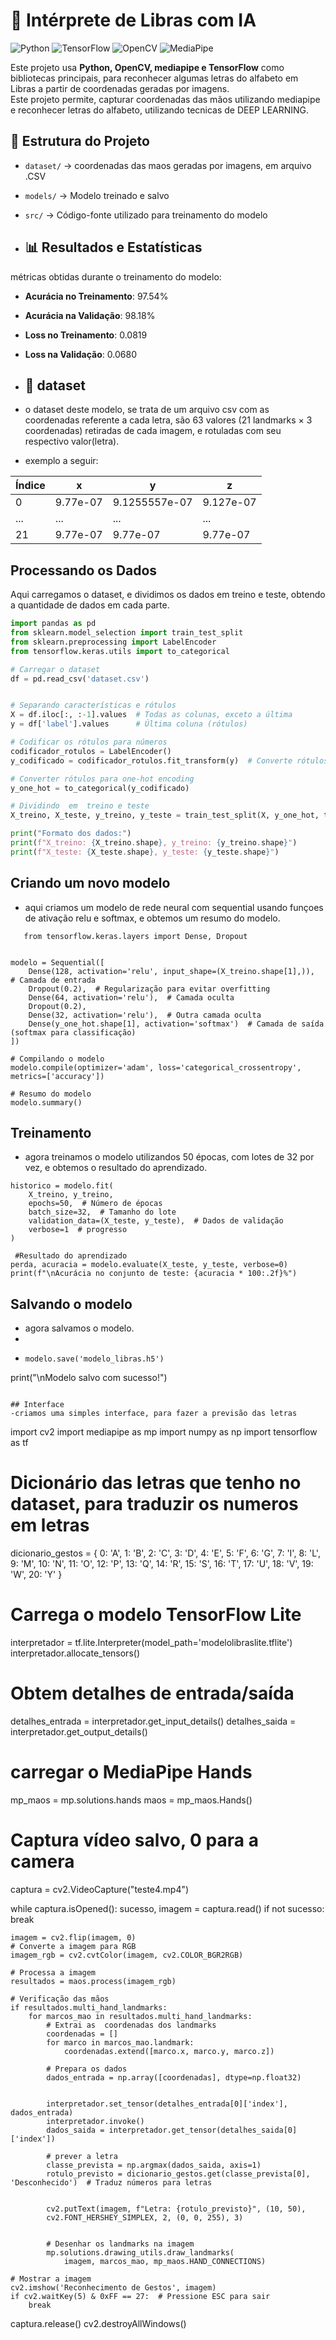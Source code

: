 # 🤖 Intérprete de Libras com IA 

![Python](https://img.shields.io/badge/Python-3.9-blue)
![TensorFlow](https://img.shields.io/badge/TensorFlow-2.x-orange)
![OpenCV](https://img.shields.io/badge/OpenCV-4.x-green)
![MediaPipe](https://img.shields.io/badge/MediaPipe-0.9.3-red)

Este projeto usa **Python, OpenCV, mediapipe e TensorFlow** como bibliotecas principais, para reconhecer algumas letras do  alfabeto em Libras a partir de coordenadas geradas por imagens.  
Este projeto permite, capturar coordenadas das mãos utilizando mediapipe e reconhecer letras do alfabeto, utilizando tecnicas de DEEP LEARNING.

## 📂 Estrutura do Projeto
- `dataset/` → coordenadas das maos geradas por imagens, em arquivo .CSV 
- `models/` → Modelo treinado e salvo
- `src/` → Código-fonte utilizado para treinamento do modelo

- ## 📊 Resultados e Estatísticas

métricas obtidas durante o treinamento do modelo:

- **Acurácia no Treinamento**: 97.54%
- **Acurácia na Validação**: 98.18%
- **Loss no Treinamento**: 0.0819
- **Loss na Validação**: 0.0680

- ## 🎲 dataset
- o dataset deste modelo, se trata de um arquivo csv com as coordenadas  referente a cada letra, são 63 valores (21 landmarks × 3 coordenadas) retiradas de cada imagem, e rotuladas com seu respectivo  valor(letra).
- exemplo a seguir:

| Índice | x           | y             | z          |
|--------|------------|---------------|------------|
| 0      | 9.77e-07   | 9.1255557e-07 | 9.127e-07  |
| ...    | ...        | ...           | ...        |
| 21     | 9.77e-07   | 9.77e-07      | 9.77e-07   |


## Processando os Dados  

Aqui carregamos o dataset, e dividimos os dados em  treino e teste, obtendo a quantidade de dados em cada parte.

```python
import pandas as pd
from sklearn.model_selection import train_test_split
from sklearn.preprocessing import LabelEncoder
from tensorflow.keras.utils import to_categorical

# Carregar o dataset
df = pd.read_csv('dataset.csv')


# Separando características e rótulos
X = df.iloc[:, :-1].values  # Todas as colunas, exceto a última
y = df['label'].values      # Última coluna (rótulos)

# Codificar os rótulos para números
codificador_rotulos = LabelEncoder()
y_codificado = codificador_rotulos.fit_transform(y)  # Converte rótulos para números (ex: 'A' -> 0, 'B' -> 1)

# Converter rótulos para one-hot encoding
y_one_hot = to_categorical(y_codificado)

# Dividindo  em  treino e teste
X_treino, X_teste, y_treino, y_teste = train_test_split(X, y_one_hot, test_size=0.2, random_state=42)

print("Formato dos dados:")
print(f"X_treino: {X_treino.shape}, y_treino: {y_treino.shape}")
print(f"X_teste: {X_teste.shape}, y_teste: {y_teste.shape}")
```

## Criando um novo modelo
- aqui criamos um modelo de rede neural com sequential usando funçoes de ativação relu e softmax, e obtemos um resumo do modelo.
```from tensorflow.keras.models import Sequential
   from tensorflow.keras.layers import Dense, Dropout


modelo = Sequential([
    Dense(128, activation='relu', input_shape=(X_treino.shape[1],)),  # Camada de entrada
    Dropout(0.2),  # Regularização para evitar overfitting
    Dense(64, activation='relu'),  # Camada oculta
    Dropout(0.2),
    Dense(32, activation='relu'),  # Outra camada oculta
    Dense(y_one_hot.shape[1], activation='softmax')  # Camada de saída (softmax para classificação)
])

# Compilando o modelo
modelo.compile(optimizer='adam', loss='categorical_crossentropy', metrics=['accuracy'])

# Resumo do modelo
modelo.summary()
```
## Treinamento
- agora treinamos o modelo utilizandos 50 épocas, com lotes de 32 por vez, e obtemos o resultado  do aprendizado.
```
historico = modelo.fit(
    X_treino, y_treino,
    epochs=50,  # Número de épocas
    batch_size=32,  # Tamanho do lote
    validation_data=(X_teste, y_teste),  # Dados de validação
    verbose=1  # progresso
)

 #Resultado do aprendizado
perda, acuracia = modelo.evaluate(X_teste, y_teste, verbose=0)
print(f"\nAcurácia no conjunto de teste: {acuracia * 100:.2f}%")
```
## Salvando o modelo 
- agora salvamos o modelo.
- 
- ```
  modelo.save('modelo_libras.h5')
print("\nModelo salvo com sucesso!")
```

## Interface
-criamos uma simples interface, para fazer a previsão das letras
```
import cv2
import mediapipe as mp
import numpy as np
import tensorflow as tf

# Dicionário das letras que tenho no dataset, para traduzir os numeros em letras
dicionario_gestos = {
    0: 'A', 1: 'B', 2: 'C', 3: 'D', 4: 'E', 5: 'F', 6: 'G', 7: 'I', 8: 'L',
    9: 'M', 10: 'N', 11: 'O', 12: 'P', 13: 'Q', 14: 'R', 15: 'S', 16: 'T',
    17: 'U', 18: 'V', 19: 'W', 20: 'Y'
}

# Carrega o modelo TensorFlow Lite
interpretador = tf.lite.Interpreter(model_path='modelolibraslite.tflite')
interpretador.allocate_tensors()

# Obtem detalhes de entrada/saída
detalhes_entrada = interpretador.get_input_details()
detalhes_saida = interpretador.get_output_details()

# carregar o  MediaPipe Hands
mp_maos = mp.solutions.hands
maos = mp_maos.Hands()

# Captura vídeo salvo, 0 para a camera 
captura = cv2.VideoCapture("teste4.mp4")

while captura.isOpened():
    sucesso, imagem = captura.read()
    if not sucesso:
        break

    imagem = cv2.flip(imagem, 0)
    # Converte a imagem para RGB
    imagem_rgb = cv2.cvtColor(imagem, cv2.COLOR_BGR2RGB)
    
    # Processa a imagem 
    resultados = maos.process(imagem_rgb)

    # Verificação das mãos 
    if resultados.multi_hand_landmarks:
        for marcos_mao in resultados.multi_hand_landmarks:
            # Extrai as  coordenadas dos landmarks
            coordenadas = []
            for marco in marcos_mao.landmark:
                coordenadas.extend([marco.x, marco.y, marco.z])
            
            # Prepara os dados
            dados_entrada = np.array([coordenadas], dtype=np.float32)
            
        
            interpretador.set_tensor(detalhes_entrada[0]['index'], dados_entrada)
            interpretador.invoke()
            dados_saida = interpretador.get_tensor(detalhes_saida[0]['index'])
            
            # prever a letra
            classe_prevista = np.argmax(dados_saida, axis=1)
            rotulo_previsto = dicionario_gestos.get(classe_prevista[0], 'Desconhecido')  # Traduz números para letras
            
          
            cv2.putText(imagem, f"Letra: {rotulo_previsto}", (10, 50),
            cv2.FONT_HERSHEY_SIMPLEX, 2, (0, 0, 255), 3)  


            # Desenhar os landmarks na imagem
            mp.solutions.drawing_utils.draw_landmarks(
                imagem, marcos_mao, mp_maos.HAND_CONNECTIONS)

    # Mostrar a imagem
    cv2.imshow('Reconhecimento de Gestos', imagem)
    if cv2.waitKey(5) & 0xFF == 27:  # Pressione ESC para sair
        break

captura.release()
cv2.destroyAllWindows()
```












